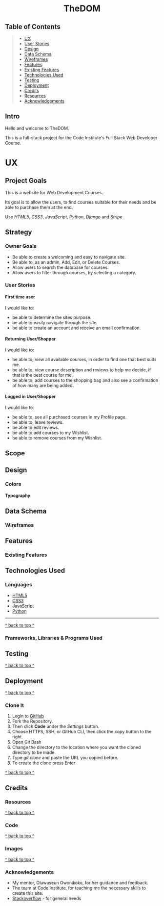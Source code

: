 <h1 align="center">TheDOM</h1>


## Table of Contents

> - [UX](#ux)
> - [User Stories](#user-stories)
> - [Design](#design)
> - [Data Schema](#data-schema)
> - [Wireframes](#wireframes)
> - [Features](#features)
> - [Existing Features](#existing-features)
> - [Technologies Used](#technologies-used)
> - [Testing](#testing)
> - [Deployment](#deployment)
> - [Credits](#credits)
> - [Resources](#resources)
> - [Acknowledgements](#acknowledgements)

## Intro
Hello and welcome to TheDOM.

This is a full-stack project for the Code Institute's Full Stack Web Developer Course.


# UX 
## Project Goals
This is a website for Web Development Courses.

Its goal is to allow the users, to find courses suitable for their needs and be able to purchase them at the end.

Use _HTML5_, _CSS3_, _JavaScript_, _Python_, _Django_ and _Stripe_

## Strategy
### Owner Goals
- Be able to create a welcoming and easy to navigate site.
- Be able to, as an admin, Add, Edit, or Delete Courses.
- Allow users to search the database for courses.
- Allow users to filter through courses, by selecting a category.
### User Stories

#### First time user
I would like to:
- be able to determine the sites purpose.
- be able to easily navigate through the site.
- be able to create an account and receive an email confirmation.

#### Returning User/Shopper
I would like to:
- be able to, view all available courses, in order to find one that best suits me.
- be able to, view course description and reviews to help me decide, if that is the best course for me.
- be able to, add courses to the shopping bag and also see a confirmation of how many are being added.

#### Logged in User/Shopper
I would like to:
- be able to, see all purchased courses in my Profile page.
- be able to, leave reviews.
- be able to edit reviews.
- be able to add courses to my Wishlist.
- be able to remove courses from my Wishlist.
## Scope


## Design

### Colors



#### Typography


## Data Schema


### Wireframes


## Features



### Existing Features


## Technologies Used
### Languages
- [HTML5](https://en.wikipedia.org/wiki/HTML5)
- [CSS3](https://en.wikipedia.org/wiki/CSS)
- [JavaScript](https://en.wikipedia.org/wiki/JavaScript)
- [Python](https://en.wikipedia.org/wiki/Python_(programming_language))
---

[^ back to top ^](#table-of-contents)

### Frameworks, Libraries & Programs Used


## Testing



[^ back to top ^](#table-of-contents)

## Deployment


[^ back to top ^](#table-of-contents)

### Clone It

1. Login to [GitHub](https://github.com/)
2. Fork the Repository.
3. Then click **Code** under the _Settings_ button.
4. Choose HTTPS, SSH, or GitHub CLI, then click the copy button to the right.
5. Open Git Bash
6. Change the directory to the location where you want the cloned directory to be made.
7. Type _git clone_ and paste the URL you copied before.
8. To create the clone press _Enter_

[^ back to top ^](#table-of-contents)

## Credits
### Resources


[^ back to top ^](#table-of-contents)

### Code


[^ back to top ^](#table-of-contents)

### Images


[^ back to top ^](#table-of-contents)

### Acknowledgements

-   My mentor, Oluwaseun Owonikoko, for her guidance and feedback.
-   The team at Code Institute, for teaching me the necessary skills to create this site.
-   [Stackoverflow](https://stackoverflow.com/) - for general needs


